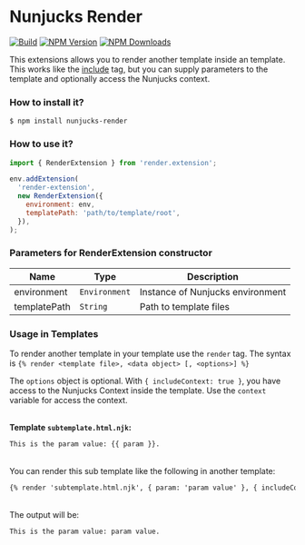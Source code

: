# Nunjucks Render

[![Build][github-actions-image]][github-actions-url]
[![NPM Version][npm-image]][npm-url]
[![NPM Downloads][downloads-image]][downloads-url]

This extensions allows you to render another template inside an template. This works like 
the [include](https://mozilla.github.io/nunjucks/templating.html#include) tag, but you can supply
parameters to the template and optionally access the Nunjucks context.

### How to install it?

```
$ npm install nunjucks-render
```

### How to use it?

```js
import { RenderExtension } from 'render.extension';

env.addExtension(
  'render-extension',
  new RenderExtension({
    environment: env,
    templatePath: 'path/to/template/root',
  }),
);
```

### Parameters for RenderExtension constructor

| Name         | Type | Description                      |
|--------------| --- |----------------------------------|
| environment  | `Environment` | Instance of Nunjucks environment |
| templatePath | `String` | Path to template files           |

### Usage in Templates

To render another template in your template use the `render` tag. The syntax is
`{% render <template file>, <data object> [, <options>] %}`

The `options` object is optional. With `{ includeContext: true }`, you have access to the Nunjucks Context inside the
template. Use the `context` variable for access the context.
<br><br>

__Template `subtemplate.html.njk`:__

```html
This is the param value: {{ param }}.
```
<br>
You can render this sub template like the following in another template:

```html
{% render 'subtemplate.html.njk', { param: 'param value' }, { includeContext: true } %}
```

<br>
The output will be:

````text
This is the param value: param value.
````

[npm-image]: https://img.shields.io/npm/v/nunjucks-render.svg?label=NPM%20Version
[npm-url]: https://npmjs.org/package/nunjucks-render
[downloads-image]: https://img.shields.io/npm/dt/nunjucks-render?label=Downloads
[downloads-url]: https://npmjs.org/package/nunjucks-render
[github-actions-image]: https://img.shields.io/github/workflow/status/mgascoyne/nunjucks-render/Tests/master?label=Build
[github-actions-url]: https://github.com/mgascoyne/nunjucks-render/actions
